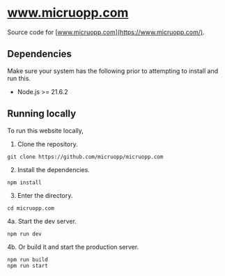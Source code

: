 # www.micruopp.com

Source code for [www.micruopp.com](https://www.micruopp.com/).

## Dependencies

Make sure your system has the following prior to attempting to install and run this.
- Node.js >= 21.6.2

## Running locally

To run this website locally,

1. Clone the repository.
```
git clone https://github.com/micruopp/micruopp.com
```

2. Install the dependencies.
```
npm install
```

3. Enter the directory.
```
cd micruopp.com
```

4a. Start the dev server.
```
npm run dev
```

4b. Or build it and start the production server.
```
npm run build
npm run start
```
